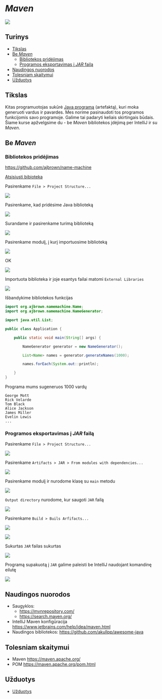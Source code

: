 # *Maven*

![](./img/maven-logo.png)

## Turinys
- [Tikslas](#Tikslas)
- [Be *Maven*](#Be-*Maven*)
    - [Bibliotekos pridėjimas](#bibliotekos-pridėjimas)
    - [Programos eksportavimas į *JAR* failą](#Programos-eksportavimas-į-*JAR*-failą)
- [Naudingos nuorodos](#Naudingos-nuorodos)
- [Tolesniam skaitymui](#Tolesniam-skaitymui)
- [Užduotys](#Užduotys)

## Tikslas

Kitas programuotojas sukūrė [Java programą](https://github.com/ajbrown/name-machine) (artefaktą), kuri moka generuoti vardus ir pavardes. Mes norime pasinaudoti tos programos funkcijomis savo programoje. Galime tai padaryti keliais skirtingais būdais. Šiame kurse apžvelgsime du - be *Maven* bibliotekos įdėjimą per IntelliJ ir su *Maven*.

## Be *Maven*

### Bibliotekos pridėjimas

https://github.com/ajbrown/name-machine

[Atsisiųsti bibioteką](https://search.maven.org/remotecontent?filepath=org/ajbrown/name-machine/1.0.0/name-machine-1.0.0.jar)

Pasirenkame `File > Project Structure...`

![](./img/add-lib-1.png)

Pasirenkame, kad pridėsime Java biblioteką

![](./img/add-lib-2.png)

Surandame ir pasirenkame turimą biblioteką

![](./img/add-lib-3.png)

Pasirenkame modulį, į kurį importuosime biblioteką

![](./img/add-lib-4.png)

OK

![](./img/add-lib-5.png)

Importuota biblioteka ir joje esantys failai matomi `External Libraries`

![](./img/add-lib-6.png)

Išbandykime bibliotekos funkcijas
```java
import org.ajbrown.namemachine.Name;
import org.ajbrown.namemachine.NameGenerator;

import java.util.List;

public class Application {

    public static void main(String[] args) {

        NameGenerator generator = new NameGenerator();

        List<Name> names = generator.generateNames(1000);

        names.forEach(System.out::println);

    }
}
```
Programa mums sugeneruos 1000 vardų
```
George Mott
Rick Velarde
Tom Black
Alice Jackson
James Miller
Evelin Lewis
...
```

### Programos eksportavimas į *JAR* failą

Pasirenkame `File > Project Structure...`

![](./img/add-lib-7.png)

Pasirenkame `Artifacts > JAR > From modules with dependencies...`

![](./img/add-lib-8.png)

Pasirenkame modulį ir nurodome klasę su `main` metodu

![](./img/add-lib-9.png)

`Output directory` nurodome, kur saugoti `JAR` failą

![](./img/add-lib-10.png)

Pasirenkame `Build > Buils Arfifacts...`

![](./img/add-lib-11.png)

![](./img/add-lib-12.png)

Sukurtas `JAR` failas sukurtas

![](./img/add-lib-13.png)

Programą supakuotą į `JAR` galime paleisti be IntelliJ naudojant komandinę eilutę

![](./img/add-lib-14.png)

## Naudingos nuorodos
- Saugyklos: 
    - https://mvnrepository.com/
    - https://search.maven.org/
- IntelliJ Maven konfigūracija https://www.jetbrains.com/help/idea/maven.html
- Naudingos bibliotekos: https://github.com/akullpp/awesome-java

## Tolesniam skaitymui
- Maven https://maven.apache.org/
- POM https://maven.apache.org/pom.html

## Užduotys
- [Užduotys](exercises/readme.md)
